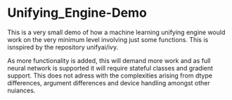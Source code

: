 # Unifying_Engine-Demo
This is a very small demo of how a machine learning unifying engine would work 
on the very minimum level involving just some functions. This is isnspired by the repository unifyai/ivy.

As more functionality is added, this will demand more work and as full neural network is supported 
it will require stateful classes and gradient support. This does not adress with the complexities arising from dtype differences,
argument differences and device handling amongst other nuiances. 
 
